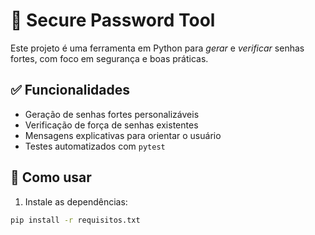 # 🔐 Secure Password Tool

Este projeto é uma ferramenta em Python para *gerar* e *verificar* senhas fortes, com foco em segurança e boas práticas.

## ✅ Funcionalidades

- Geração de senhas fortes personalizáveis
- Verificação de força de senhas existentes
- Mensagens explicativas para orientar o usuário
- Testes automatizados com `pytest`

## 🚀 Como usar

1. Instale as dependências:
```bash
pip install -r requisitos.txt

